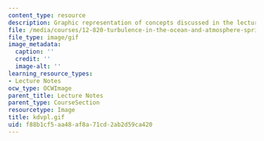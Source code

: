 ```yaml
---
content_type: resource
description: Graphic representation of concepts discussed in the lecture notes.
file: /media/courses/12-820-turbulence-in-the-ocean-and-atmosphere-spring-2007/f88b1cf5aa48af8a71cd2ab2d59ca420_kdvpl.gif
file_type: image/gif
image_metadata:
  caption: ''
  credit: ''
  image-alt: ''
learning_resource_types:
- Lecture Notes
ocw_type: OCWImage
parent_title: Lecture Notes
parent_type: CourseSection
resourcetype: Image
title: kdvpl.gif
uid: f88b1cf5-aa48-af8a-71cd-2ab2d59ca420
---
```

